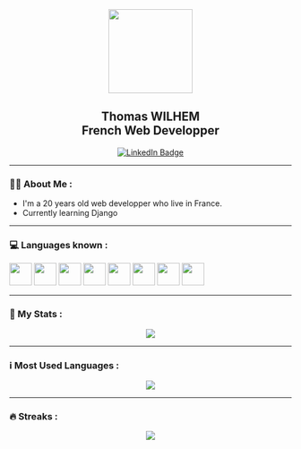 
<div id="header" align="center" >
  <img src="https://media.licdn.com/dms/image/C4D03AQHqIlNeRlr-qA/profile-displayphoto-shrink_800_800/0/1647826313185?e=2147483647&v=beta&t=khcImjweV95OdKoFioUs_EhyWUSmJ7P8D--l5mtCbXA" width="150"/>
  <h2>Thomas WILHEM<br>French Web Developper</h2>
  <div>
    <a href="https://www.linkedin.com/in/thomas-wilhem-3a5010211/">
      <img src="https://img.shields.io/badge/LinkedIn-blue?style=for-the-badge&logo=linkedin&logoColor=white" alt="LinkedIn Badge"/>
    </a>
  </div>
</div>

---

### :woman_technologist: About Me :

- I'm a 20 years old web developper who live in France.
- Currently learning Django

---

### 💻 Languages known : 
  <div>
    <img width="40" height="40" src="https://cdn.jsdelivr.net/gh/devicons/devicon/icons/html5/html5-original.svg" />
    <img width="40" height="40" src="https://cdn.jsdelivr.net/gh/devicons/devicon/icons/css3/css3-original.svg" />
    <img width="40" height="40" src="https://cdn.jsdelivr.net/gh/devicons/devicon/icons/javascript/javascript-original.svg" />
    <img width="40" height="40" src="https://cdn.jsdelivr.net/gh/devicons/devicon/icons/php/php-original.svg" />
    <img width="40" height="40" src="https://cdn.jsdelivr.net/gh/devicons/devicon/icons/mysql/mysql-original.svg" />
    <img width="40" height="40" src="https://cdn.jsdelivr.net/gh/devicons/devicon/icons/c/c-original.svg" />
    <img width="40" height="40" src="https://cdn.jsdelivr.net/gh/devicons/devicon/icons/csharp/csharp-original.svg" />
    <img width="40" height="40" src="https://cdn.jsdelivr.net/gh/devicons/devicon/icons/java/java-original.svg" />
  </div>

---

 ### :100: My Stats :

<div align="center">
 <img class="img" src="https://github-readme-stats.vercel.app/api?username=ThomasWILHEM&show_icons=true&theme=radical" />
</div>

---

 ### :information_source: Most Used Languages :

<div align="center">
 <img class="img" src="https://github-readme-stats.vercel.app/api/top-langs/?username=ThomasWILHEM&theme=radical&layout=compact" />
</div> 

---

 ### :fire: Streaks :

<div align="center">
 <img class="img" src="http://github-readme-streak-stats.herokuapp.com?user=ThomasWILHEM&theme=dark&theme=radical" />
</div>
